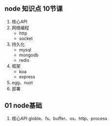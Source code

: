 ## node 知识点 10节课
1. 核心API
2. 网络编程
    - http
    - socket
3. 持久化
    - mysql
    - mongodb
    - redis
4. 框架
    - koa
    - express
5. egg、nuxt
6. 部署

## 01 node基础
1. 核心API globle、fs、buffer、os、http、process